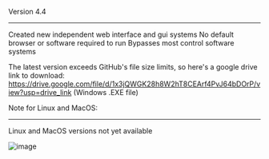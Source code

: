 Version 4.4
___________________________________________________________________________________________________________________

Created new independent web interface and gui systems
No default browser or software required to run
Bypasses most control software systems

The latest version exceeds GitHub's file size limits, so here's a google drive link to download:
https://drive.google.com/file/d/1x3jQWGK28h8W2hT8CEArf4PvJ64bDOrP/view?usp=drive_link (Windows .EXE file)

Note for Linux and MacOS:
_______________________________
Linux and MacOS versions not yet available

![image](https://github.com/user-attachments/assets/9846c85e-0377-4942-8f2f-e26106853c8b)
